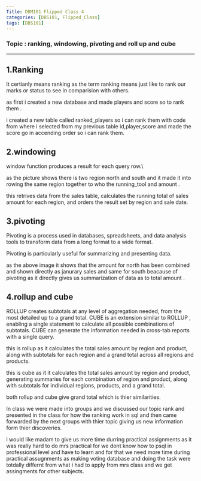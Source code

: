 ```yaml
---
Title: DBM101 Flipped Class 4
categories: [DBS101, Flipped_Class]
tags: [DBS101]
---
```


### Topic : ranking, windowing, pivoting and roll up and cube
---

## 1.Ranking 

It certianly means ranking as the term ranking means just like to rank our marks or status to see in comparision with others.


as first i created a new database and made players and score so to rank them .


i created a new table called ranked_players so i can rank them with code from where i selected from my previous table id,player,score and made the score go in accending order so i can rank them.

## 2.windowing

 window function produces a result for each query row.\


 as the picture shows there is two region north and south and it made it into rowing the same region together to who the running_tool and amount .

 this retrives data from the sales table, calculates the running total of sales amount for each region, and orders the result set by region and sale date.

 ## 3.pivoting

 Pivoting is a process used in databases, spreadsheets, and data analysis tools to transform data from a long format to a wide format.

 Pivoting is particularly useful for summarizing and presenting data.

 as the above image it shows that the amount for north has been combined and shown directly as janurary sales and same for south beacause of pivoting as it directly gives us summarization of data as to total amount .

## 4.rollup and cube

 ROLLUP creates subtotals at any level of aggregation needed, from the most detailed up to a grand total. CUBE is an extension similar to ROLLUP , enabling a single statement to calculate all possible combinations of subtotals. CUBE can generate the information needed in cross-tab reports with a single query.


 this is rollup as it calculates the total sales amount by region and product, along with subtotals for each region and a grand total across all regions and products.

 this is cube as it it calculates the total sales amount by region and product, generating summaries for each combination of region and product, along with subtotals for individual regions, products, and a grand total.

 both rollup and cube give grand total which is thier similarities.

 In class we were made into groups and we discussed our topic rank and presented in the class for how the ranking work in sql and then came forwarded by the next groups with thier topic giving us new information form thier discoveries.

 i would like madam to give us more time durring practical assignments as it was really hard to do mrs practical for we dont know how to psql in professional level and have to learn and for that we need more time during practical assugnments as making voting database and doing the task were totdally differnt from what i had to apply from mrs class and we get assingments for other subjects.